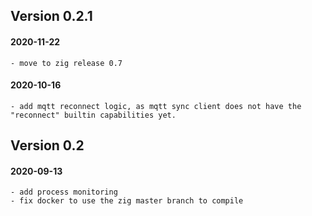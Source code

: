 
## Version 0.2.1

#### 2020-11-22
	- move to zig release 0.7

#### 2020-10-16

	- add mqtt reconnect logic, as mqtt sync client does not have the "reconnect" builtin capabilities yet.

## Version 0.2

#### 2020-09-13

	- add process monitoring
	- fix docker to use the zig master branch to compile

